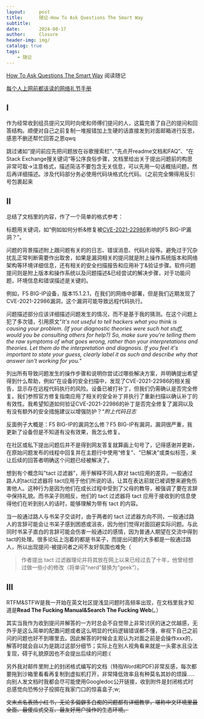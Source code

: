 ```yaml
---
layout:     post                       
title:      随记-How To Ask Questions The Smart Way            
subtitle:   
date:       2024-08-17               
author:     Closure                         
header-img: img/ 
catalog: true                         
tags:                                
    - 随记
---
```


[How To Ask Questions The Smart Way](http://www.catb.org/~esr/faqs/smart-questions.html "How To Ask Questions The Smart Way") 
阅读随记

[每个人上网前都该读的网络礼节手册](https://www.ietf.org/rfc/rfc1855.txt "每个人上网前都该读的网络礼节手册")

## Ⅰ

作为经常收到组员提问又同时向佬和师傅们提问的人，这篇完善了自己的提问和回答结构。顺便对自己之前复制一堆报错加上生硬的话直接发到对面邮箱进行反思，感恩不删还帮忙回答之恩qwq

跳过诸如”提问前应先把问题放在谷歌搜索栏”、”先点开readme文档和FAQ”、“在Stack Exchange搜关键词“等公序良俗步骤，文档里给出关于提出问题前的构思非常可取→注意格式，描述简洁不要包含无关信息，可以先用一句话概括问题，然后再详细描述。涉及代码部分务必使用代码块格式化代码。（之前完全懒得用反引号包裹起来

## Ⅱ
总结了文档里的内容，作了一个简单的格式参考：

标题用关键词，如“例如如何分析&修复被[CVE-2021-22986](https://my.f5.com/manage/s/article/K03009991 "CVE-2021-22986")影响的F5 BIG-IP漏洞？”。

问题的背景描述附上跟问题有关的的日志、错误消息、代码片段等。避免过于冗杂扰乱正常判断需要作出取舍，如果是漏洞相关的提问就是附上操作系统版本和网络架构等环境详细信息，还有相关的安全扫描报告和应用补丁&验证步骤。软件问题提问则是附上版本和操作系统以及问题描述&已经尝试的解决步骤，对于功能问题，环境信息和错误描述是关键的。

例如，F5 BIG-IP设备，版本15.1.2.1，在我们的网络中部署，但是我们近期发现了CVE-2021-22986漏洞，这个漏洞可能导致远程代码执行。

问题描述部分应该详细描述问题发生的情况，而不是基于我的猜测。在这个问题上犯了多次错，引用原文"*It's not useful to tell hackers what you think is causing your problem. (If your diagnostic theories were such hot stuff, would you be consulting others for help?) So, make sure you're telling them the raw symptoms of what goes wrong, rather than your interpretations and theories. Let them do the interpretation and diagnosis. If you feel it's important to state your guess, clearly label it as such and describe why that answer isn't working for you.*"


列出所有导致问题发生的操作步骤和说明你尝试过哪些解决方案，并明确提出希望得到什么帮助，例如”在设备的安全扫描中，发现了CVE-2021-22986的相关报告，显示存在远程代码执行的风险。设备已被打补丁，但我们仍需确认是否完全修复。我们参照官方修复指南应用了相关的安全补丁并执行了重新扫描以确认补丁的有效性。我希望知道如何验证CVE-2021-22986的补丁是否完全修复了漏洞以及有没有额外的安全措施建议以增强防护？“*附上代码日志*

反面例子大概是：F5 BIG-IP的漏洞怎么修？F5 BIG-IP有漏洞，漏洞很严重，我更新了设备但是不知道有没有效果，我怎么修复。

在社区或私下提出问题后并不是得到网友答复就算画上句号了，记得感谢并更新，在原始问题发布的线程中回复并在主题行中使用“修复”、“已解决”或类似标签，来让后续的回答者明确这个问题已经被解决了。

想到有个概念叫"tact 过滤器”，用于解释不同人群对 tact应用的差异。一般通过路人的tact过滤器将 tact应用于他们所说的话，让其在表达前就已被调整来避免伤害他人。这种行为是因为他们在成长过程中受到了父母的教导，被强调了要在言辞中保持礼貌。而书呆子则相反，他们的 tact 过滤器将 tact 应用于接收到的信息使得他们在听到别人的话时，能够理解为带有 tact 的内容。

当一般通过路人与书呆子交谈时，由于两者的 tact 过滤器方向不同，一般通过路人的言辞可能会让书呆子感到困惑或沮丧，因为他们觉得对面回避实际问题。与此同时书呆子直白的言辞可能会伤害一般通过的感情，因为普通人期望在交流中得到tact的处理。很多论坛上泡着的都是书呆子，而提出问题的大多都是一般通过路人，所以出现提问-被提问者之间不友好氛围也难免（

>作者提出 tact 过滤器理论并将其放在网上以来已经过去了十年，他曾经想过做一些小的修改（将单词“nerd”替换为“geek”）。

## Ⅲ
RTFM&STFW是我一开始在英文社区提浅显问题时高频率出现，在文档里我才知道是**Read The Fucking Manual&Search The Fucking Web**(。）

其实当我作为收到提问并解答的一方时总会不自觉带上非常讨厌的迷之优越感，无外乎是这么简单的配置问题或者这么明显的代码逻辑错误都不懂，审视下自己之前问的问题也好不到哪里去。因此解答的时候会主观认为对面之前是会操作xxx的，解答时就会自以为是跳过这部分细节；实际上在别人视角看来就是一头雾水且没法复现，碍于礼貌原因也不会提出后续的问题:(

另外我对邮件里附上的封闭格式编写的文档（特指Word和PDF)非常反感，每次都要拖到沙箱里看看再复制到虚拟机打开，非常降低效率且有种莫名其妙的烦躁…..向别人发文档时我都会尽可能使用Googledoc公开链接，收到附件是封闭格式时总感觉向恐怖分子投掷在我家门口的惊喜盒子;w;

~~文末点名表扬小红书，无论多偏僻多白痴的问题都有详细教学，堪称中文环境里最全面、最傻瓜式交互、最友好用户操作的生态环境。~~
